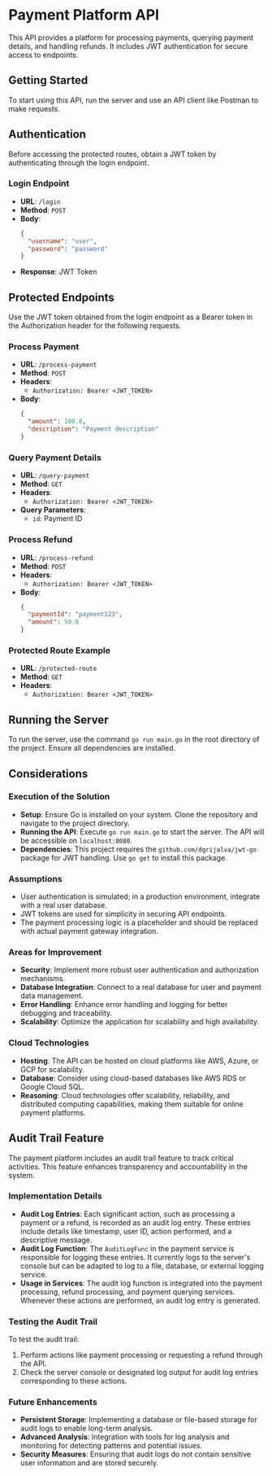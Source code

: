 
# Payment Platform API

This API provides a platform for processing payments, querying payment details, and handling refunds. It includes JWT authentication for secure access to endpoints.

## Getting Started

To start using this API, run the server and use an API client like Postman to make requests.

## Authentication

Before accessing the protected routes, obtain a JWT token by authenticating through the login endpoint.

### Login Endpoint

- **URL**: `/login`
- **Method**: `POST`
- **Body**:
  ```json
  {
    "username": "user",
    "password": "password"
  }
  ```
- **Response**: JWT Token

## Protected Endpoints

Use the JWT token obtained from the login endpoint as a Bearer token in the Authorization header for the following requests.

### Process Payment

- **URL**: `/process-payment`
- **Method**: `POST`
- **Headers**:
  - `Authorization: Bearer <JWT_TOKEN>`
- **Body**: 
  ```json
  {
    "amount": 100.0,
    "description": "Payment description"
  }
  ```

### Query Payment Details

- **URL**: `/query-payment`
- **Method**: `GET`
- **Headers**:
  - `Authorization: Bearer <JWT_TOKEN>`
- **Query Parameters**:
  - `id`: Payment ID

### Process Refund

- **URL**: `/process-refund`
- **Method**: `POST`
- **Headers**:
  - `Authorization: Bearer <JWT_TOKEN>`
- **Body**: 
  ```json
  {
    "paymentId": "payment123",
    "amount": 50.0
  }
  ```

### Protected Route Example

- **URL**: `/protected-route`
- **Method**: `GET`
- **Headers**:
  - `Authorization: Bearer <JWT_TOKEN>`

## Running the Server

To run the server, use the command `go run main.go` in the root directory of the project. Ensure all dependencies are installed.

## Considerations

### Execution of the Solution

- **Setup**: Ensure Go is installed on your system. Clone the repository and navigate to the project directory.
- **Running the API**: Execute `go run main.go` to start the server. The API will be accessible on `localhost:8080`.
- **Dependencies**: This project requires the `github.com/dgrijalva/jwt-go` package for JWT handling. Use `go get` to install this package.

### Assumptions

- User authentication is simulated; in a production environment, integrate with a real user database.
- JWT tokens are used for simplicity in securing API endpoints.
- The payment processing logic is a placeholder and should be replaced with actual payment gateway integration.

### Areas for Improvement

- **Security**: Implement more robust user authentication and authorization mechanisms.
- **Database Integration**: Connect to a real database for user and payment data management.
- **Error Handling**: Enhance error handling and logging for better debugging and traceability.
- **Scalability**: Optimize the application for scalability and high availability.

### Cloud Technologies

- **Hosting**: The API can be hosted on cloud platforms like AWS, Azure, or GCP for scalability.
- **Database**: Consider using cloud-based databases like AWS RDS or Google Cloud SQL.
- **Reasoning**: Cloud technologies offer scalability, reliability, and distributed computing capabilities, making them suitable for online payment platforms.

## Audit Trail Feature

The payment platform includes an audit trail feature to track critical activities. This feature enhances transparency and accountability in the system.

### Implementation Details

- **Audit Log Entries**: Each significant action, such as processing a payment or a refund, is recorded as an audit log entry. These entries include details like timestamp, user ID, action performed, and a descriptive message.
- **Audit Log Function**: The `AuditLogFunc` in the payment service is responsible for logging these entries. It currently logs to the server's console but can be adapted to log to a file, database, or external logging service.
- **Usage in Services**: The audit log function is integrated into the payment processing, refund processing, and payment querying services. Whenever these actions are performed, an audit log entry is generated.

### Testing the Audit Trail

To test the audit trail:
1. Perform actions like payment processing or requesting a refund through the API.
2. Check the server console or designated log output for audit log entries corresponding to these actions.

### Future Enhancements

- **Persistent Storage**: Implementing a database or file-based storage for audit logs to enable long-term analysis.
- **Advanced Analysis**: Integration with tools for log analysis and monitoring for detecting patterns and potential issues.
- **Security Measures**: Ensuring that audit logs do not contain sensitive user information and are stored securely.
